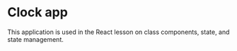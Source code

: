 # Clock app

This application is used in the React lesson on class components, state, and state management.